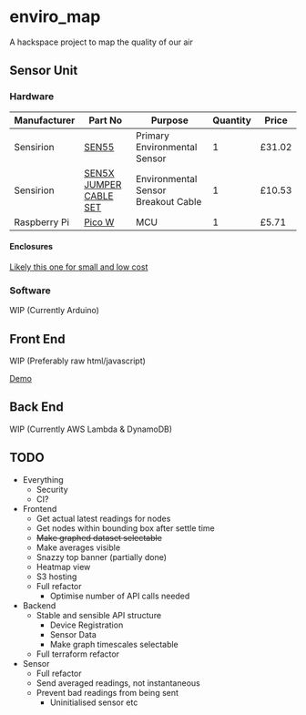 # enviro_map
A hackspace project to map the quality of our air

## Sensor Unit
### Hardware
| Manufacturer | Part No | Purpose | Quantity | Price |
|--------------|---------|---------|----------|-------|
| Sensirion    | [SEN55](https://www.digikey.co.uk/en/products/detail/sensirion-ag/SEN55-SDN-T/16342756?s=N4IgTCBcDaIM4FMB2BWFIC6BfIA)   | Primary Environmental Sensor | 1 | £31.02 |
| Sensirion    | [SEN5X JUMPER CABLE SET](https://www.digikey.co.uk/en/products/detail/sensirion-ag/SEN5X-JUMPER-6-PIN-JST-GHR-06V-S-CABLE-SET/20507225) | Environmental Sensor Breakout Cable | 1 | £10.53 |
| Raspberry Pi | [Pico W](https://www.digikey.co.uk/en/products/detail/raspberry-pi/SC0918/16608263)  | MCU     | 1 | £5.71 |

#### Enclosures
[Likely this one for small and low cost](https://www.screwfix.com/p/british-general-ip55-weatherproof-outdoor-enclosure-75mm-x-53mm-x-85mm/33991)

### Software
WIP (Currently Arduino)

## Front End
WIP (Preferably raw html/javascript)

[Demo](https://raw.githack.com/cheltenhamhackspace/enviro_map/main/frontend/wip-demo.html)

## Back End
WIP (Currently AWS Lambda & DynamoDB)

## TODO
- Everything
    - Security
    - CI?
- Frontend
    - Get actual latest readings for nodes
    - Get nodes within bounding box after settle time
    - ~~Make graphed dataset selectable~~
    - Make averages visible
    - Snazzy top banner (partially done)
    - Heatmap view
    - S3 hosting
    - Full refactor
        - Optimise number of API calls needed
- Backend
    - Stable and sensible API structure
        - Device Registration
        - Sensor Data
        - Make graph timescales selectable
    - Full terraform refactor
- Sensor
    - Full refactor
    - Send averaged readings, not instantaneous
    - Prevent bad readings from being sent
        - Uninitialised sensor etc